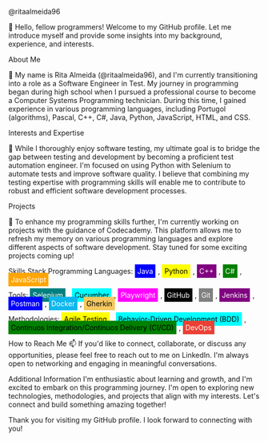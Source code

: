 @ritaalmeida96

👋 Hello, fellow programmers! Welcome to my GitHub profile. Let me introduce myself and provide some insights into my background, experience, and interests.

About Me

🌱 My name is Rita Almeida (@ritaalmeida96), and I'm currently transitioning into a role as a Software Engineer in Test. My journey in programming began during high school when I pursued a professional course to become a Computer Systems Programming technician. During this time, I gained experience in various programming languages, including Portugol (algorithms), Pascal, C++, C#, Java, Python, JavaScript, HTML, and CSS.

Interests and Expertise

👀 While I thoroughly enjoy software testing, my ultimate goal is to bridge the gap between testing and development by becoming a proficient test automation engineer. I'm focused on using Python with Selenium to automate tests and improve software quality. I believe that combining my testing expertise with programming skills will enable me to contribute to robust and efficient software development processes.

Projects

💞️ To enhance my programming skills further, I'm currently working on projects with the guidance of Codecademy. This platform allows me to refresh my memory on various programming languages and explore different aspects of software development. Stay tuned for some exciting projects coming up!

Skills Stack
Programming Languages: 
<span style="background-color: blue; color: white; padding: 5px; margin-right: 5px;">Java</span>,  <span style="background-color: yellow; color: black; padding: 5px; margin-right: 5px;">Python</span>,  <span style="background-color: purple; color: white; padding: 5px; margin-right: 5px;">C++</span>,  <span style="background-color: green; color: white; padding: 5px; margin-right: 5px;">C#</span>,  <span style="background-color: orange; color: white; padding: 5px; margin-right: 5px;">JavaScript</span>

 Tools: 
  <span style="background-color: teal; color: white; padding: 5px; margin-right: 5px;">Selenium</span>,  <span style="background-color: cyan; color: black; padding: 5px; margin-right: 5px;">Cucumber</span>,  <span style="background-color: magenta; color: white; padding: 5px; margin-right: 5px;">Playwright</span>, <span style="background-color: black; color: white; padding: 5px; margin-right: 5px;">GitHub</span>, <span style="background-color: gray; color: white; padding: 5px; margin-right: 5px;">Git</span>, <span style="background-color: purple; color: white; padding: 5px; margin-right: 5px;">Jenkins</span>, <span style="background-color: blue; color: white; padding: 5px; margin-right: 5px;">Postman</span>,  <span style="background-color: #0db7ed; color: white; padding: 5px; margin-right: 5px;">Docker</span>, <span style="background-color: #f6c85f; color: black; padding: 5px; margin-right: 5px;">Gherkin</span>
  
Methodologies: 
   <span style="background-color: yellow; color: black; padding: 5px; margin-right: 5px;">Agile Testing</span>,  <span style="background-color: cyan; color: black; padding: 5px; margin-right: 5px;">Behavior-Driven Development (BDD)</span>, <span style="background-color: green; color: black; padding: 5px; margin-right: 5px;">Continuos Integration/Continuos Delivery (CI/CD)</span>, <span style="background-color: #eb4034; color: white; padding: 5px; margin-right: 5px;">DevOps</span>

How to Reach Me
📫 If you'd like to connect, collaborate, or discuss any opportunities, please feel free to reach out to me on LinkedIn. I'm always open to networking and engaging in meaningful conversations.

Additional Information
I'm enthusiastic about learning and growth, and I'm excited to embark on this programming journey. I'm open to exploring new technologies, methodologies, and projects that align with my interests. Let's connect and build something amazing together!

Thank you for visiting my GitHub profile. I look forward to connecting with you!

<!---
ritaalmeida96/ritaalmeida96 is a ✨ special ✨ repository because its `README.md` (this file) appears on your GitHub profile.
You can click the Preview link to take a look at your changes.
--->
